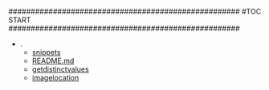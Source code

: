 







####################################################
#TOC START
####################################################
* .
    * [snippets](./snippets)
    * [README.md](./README.md)
    * [getdistinctvalues](./getdistinctvalues)
    * [imagelocation](./imagelocation)
